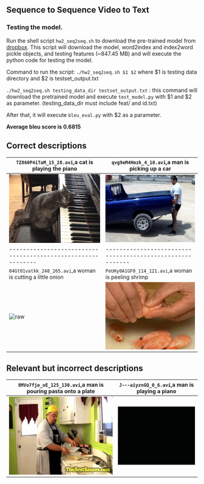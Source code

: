 ## Sequence to Sequence Video to Text ##

### Testing the model.

Run the shell script `hw2_seq2seq.sh` to download the pre-trained model from [dropbox](https://www.dropbox.com/sh/296jton428kzhpm/AABJwB7JAqD_NAF2y5Dd_inda?dl=0).
This script will download the model, word2index and index2word pickle objects, and testing features (~847.45 MB) and will execute the python code for testing the model.

Command to run the script: `./hw2_seq2seq.sh $1 $2` where $1 is testing data directory and $2 is testset_output.txt

`./hw2_seq2seq.sh testing_data_dir testset_output.txt` : this command will download the pretrained model and execute `test_model.py` with $1 and $2 as parameter. (testing_data_dir must include feat/ and id.txt)

After that, it will execute `bleu_eval.py` with $2 as a parameter.

**Average bleu score is 0.6815**



## Correct descriptions

| `TZ860P4iTaM_15_28.avi`,a cat is playing the piano           | `qvg9eM4Hmzk_4_10.avi`,a man is picking up a car          |
| ------------------------------------------------------------ | --------------------------------------------------------- |
| ![](raw_videos/TZ860P4iTaM_15_28.gif)                        | ![raw](raw_videos/qvg9eM4Hmzk_4_10.gif)                   |
| ------------------------------------------------------------ | --------------------------------------------------------- |             
| `04Gt01vatkk_248_265.avi`,a woman is cutting a little onion  | `PeUHy0A1GF0_114_121.avi`,a woman is peeling shrimp       |
| ![raw](raw_videos/04Gt01vatkk_248_265.gif)                   | ![raw](raw_videos/PeUHy0A1GF0_114_121.gif)                |


## Relevant but incorrect descriptions

| `8MVo7fje_oE_125_130.avi`,a man is pouring pasta onto a plate| `J---aiyznGQ_0_6.avi`,a man is playing a piano            |
| ------------------------------------------------------------ | --------------------------------------------------------- |
| ![](raw_videos/8MVo7fje_oE_125_130.gif)                      | ![raw](raw_videos/J---aiyznGQ_0_6.gif)                    |